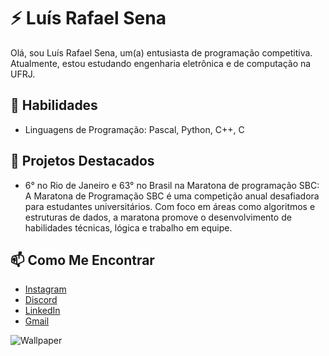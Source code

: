 # ⚡ Luís Rafael Sena

Olá, sou Luís Rafael Sena, um(a) entusiasta de programação competitiva. Atualmente, estou estudando engenharia eletrônica e de computação na UFRJ.

## 🚀 Habilidades

- Linguagens de Programação: Pascal, Python, C++, C

## 🌟 Projetos Destacados

- 6° no Rio de Janeiro e 63° no Brasil na Maratona de programação SBC: A Maratona de Programação SBC é uma competição anual desafiadora para estudantes universitários. Com foco em áreas como algoritmos e estruturas de dados, a maratona promove o desenvolvimento de habilidades técnicas, lógica e trabalho em equipe.

## 📫 Como Me Encontrar

- [Instagram](https://www.instagram.com/luisrafaelsna/?hl=pt-br)
- [Discord](URL)
- [LinkedIn](URL)
- [Gmail](URL)

![Wallpaper](https://i.pinimg.com/originals/63/dc/36/63dc368ec4c000526967e28678687cac.jpg)
